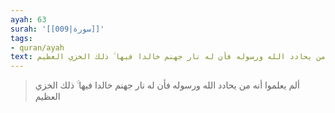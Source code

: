 ```yaml
---
ayah: 63
surah: '[[009|سورة]]'
tags:
- quran/ayah
text: ألم يعلموا أنه من يحادد الله ورسوله فأن له نار جهنم خالدا فيها ۚ ذلك الخزي العظيم
---
```

> ألم يعلموا أنه من يحادد الله ورسوله فأن له نار جهنم خالدا فيها ۚ ذلك الخزي العظيم
